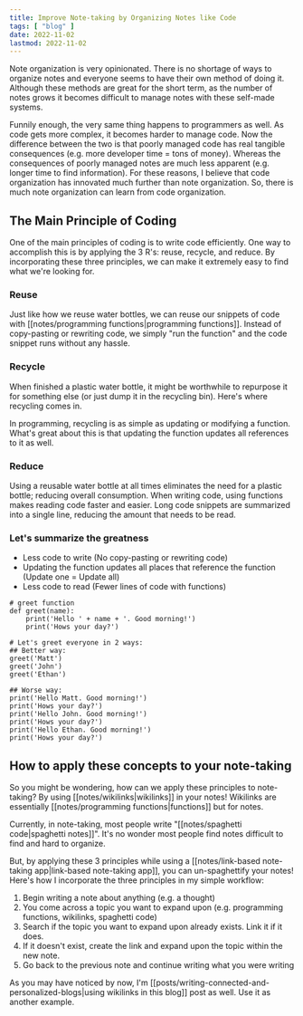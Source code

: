 ```yaml
---
title: Improve Note-taking by Organizing Notes like Code
tags: [ "blog" ]
date: 2022-11-02
lastmod: 2022-11-02
---
```

Note organization is very opinionated. There is no shortage of ways to organize notes and everyone seems to have their own method of doing it. Although these methods are great for the short term, as the number of notes grows it becomes difficult to manage notes with these self-made systems. 

Funnily enough, the very same thing happens to programmers as well. As code gets more complex, it becomes harder to manage code. Now the difference between the two is that poorly managed code has real tangible consequences (e.g. more developer time = tons of money). Whereas the consequences of poorly managed notes are much less apparent (e.g. longer time to find information). For these reasons, I believe that code organization has innovated much further than note organization. So, there is much note organization can learn from code organization. 

## The Main Principle of Coding
One of the main principles of coding is to write code efficiently. One way to accomplish this is by applying the 3 R's: reuse, recycle, and reduce. By incorporating these three principles, we can make it extremely easy to find what we're looking for. 

### Reuse
Just like how we reuse water bottles, we can reuse our snippets of code with [[notes/programming functions|programming functions]]. Instead of copy-pasting or rewriting code, we simply "run the function" and the code snippet runs without any hassle. 

### Recycle
When finished a plastic water bottle, it might be worthwhile to repurpose it for something else (or just dump it in the recycling bin). Here's where recycling comes in.

In programming, recycling is as simple as updating or modifying a function. What's great about this is that updating the function updates all references to it as well.

### Reduce
Using a reusable water bottle at all times eliminates the need for a plastic bottle; reducing overall consumption. When writing code, using functions makes reading code faster and easier. Long code snippets are summarized into a single line, reducing the amount that needs to be read.

### Let's summarize the greatness
- Less code to write (No copy-pasting or rewriting code)
- Updating the function updates all places that reference the function (Update one = Update all)
- Less code to read (Fewer lines of code with functions)

```
# greet function
def greet(name):
	print('Hello ' + name + '. Good morning!')
	print('Hows your day?')

# Let's greet everyone in 2 ways:
## Better way:
greet('Matt')
greet('John')
greet('Ethan')

## Worse way:
print('Hello Matt. Good morning!')
print('Hows your day?')
print('Hello John. Good morning!')
print('Hows your day?')
print('Hello Ethan. Good morning!')
print('Hows your day?')
```

## How to apply these concepts to your note-taking
So you might be wondering, how can we apply these principles to note-taking? By using [[notes/wikilinks|wikilinks]] in your notes! Wikilinks are essentially [[notes/programming functions|functions]] but for notes.

Currently, in note-taking, most people write "[[notes/spaghetti code|spaghetti notes]]". It's no wonder most people find notes difficult to find and hard to organize.

But, by applying these 3 principles while using a [[notes/link-based note-taking app|link-based note-taking app]], you can un-spaghettify your notes! Here's how I incorporate the three principles in my simple workflow:

1. Begin writing a note about anything (e.g. a thought)
2. You come across a topic you want to expand upon (e.g. programming functions, wikilinks, spaghetti code)
3. Search if the topic you want to expand upon already exists. Link it if it does.
4. If it doesn't exist, create the link and expand upon the topic within the new note. 
5. Go back to the previous note and continue writing what you were writing

As you may have noticed by now, I'm [[posts/writing-connected-and-personalized-blogs|using wikilinks in this blog]] post as well. Use it as another example.
